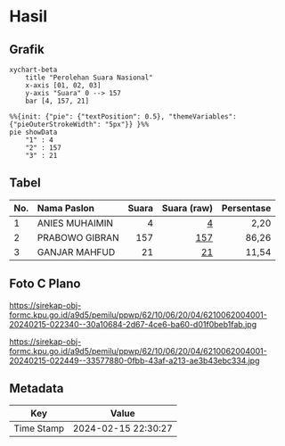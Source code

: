 # Hasil

## Grafik

```mermaid
xychart-beta
    title "Perolehan Suara Nasional"
    x-axis [01, 02, 03]
    y-axis "Suara" 0 --> 157
    bar [4, 157, 21]
```

```mermaid
%%{init: {"pie": {"textPosition": 0.5}, "themeVariables": {"pieOuterStrokeWidth": "5px"}} }%%
pie showData
    "1" : 4
    "2" : 157
    "3" : 21
```

## Tabel

| No. | Nama Paslon    | Suara | Suara (raw) | Persentase |
|:--- |:-------------- | -----:| -----------:| ----------:|
| 1   | ANIES MUHAIMIN | 4     | [4][p-1]    | 2,20       |
| 2   | PRABOWO GIBRAN | 157   | [157][p-2]  | 86,26      |
| 3   | GANJAR MAHFUD  | 21    | [21][p-3]   | 11,54      |


[p-1]: https://github.com/gigit-pemilu/pemilu-2024/blob/main/pilpres/hitung-suara/sub/62-kalimantan-tengah/sub/10-gunung-mas/sub/06-manuhing/sub/2004-bereng-balawan/sub/001-tps/sub/paslon-1.txt
[p-2]: https://github.com/gigit-pemilu/pemilu-2024/blob/main/pilpres/hitung-suara/sub/62-kalimantan-tengah/sub/10-gunung-mas/sub/06-manuhing/sub/2004-bereng-balawan/sub/001-tps/sub/paslon-2.txt
[p-3]: https://github.com/gigit-pemilu/pemilu-2024/blob/main/pilpres/hitung-suara/sub/62-kalimantan-tengah/sub/10-gunung-mas/sub/06-manuhing/sub/2004-bereng-balawan/sub/001-tps/sub/paslon-3.txt

## Foto C Plano

https://sirekap-obj-formc.kpu.go.id/a9d5/pemilu/ppwp/62/10/06/20/04/6210062004001-20240215-022340--30a10684-2d67-4ce6-ba60-d01f0beb1fab.jpg

https://sirekap-obj-formc.kpu.go.id/a9d5/pemilu/ppwp/62/10/06/20/04/6210062004001-20240215-022449--33577880-0fbb-43af-a213-ae3b43ebc334.jpg


## Metadata

| Key        | Value               |
| ---------- | ------------------- |
| Time Stamp | 2024-02-15 22:30:27 |



